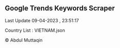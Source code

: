 

## Google Trends Keywords Scraper 
 
Last Update 09-04-2023 , 23:51:17

Country List :
VIETNAM.json



© Abdul Muttaqin 
